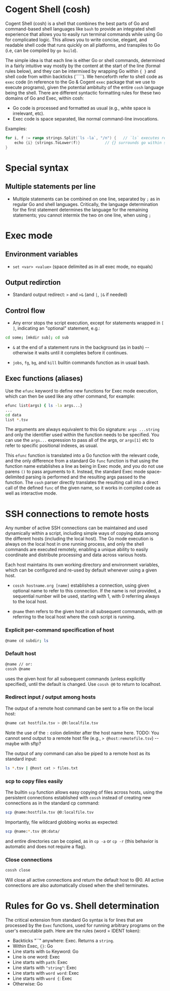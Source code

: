 # Cogent Shell (cosh)

Cogent Shell (cosh) is a shell that combines the best parts of Go and command-based shell languages like `bash` to provide an integrated shell experience that allows you to easily run terminal commands while using Go for complicated logic. This allows you to write concise, elegant, and readable shell code that runs quickly on all platforms, and transpiles to Go (i.e, can be compiled by `go build`).

The simple idea is that each line is either Go or shell commands, determined in a fairly intuitive way mostly by the content at the start of the line (formal rules below), and they can be intermixed by wrapping Go within `{ }` and shell code from within backticks (`````).  We henceforth refer to shell code as `exec` code (in reference to the Go & Cogent `exec` package that we use to execute programs), given the potential ambituity of the entire `cosh` language being the shell. There are different syntactic formatting rules for these two domains of Go and Exec, within cosh:

* Go code is processed and formatted as usual (e.g., white space is irrelevant, etc).
* Exec code is space separated, like normal command-line invocations.

Examples:

```go
for i, f := range strings.Split(`ls -la`, "/n") {   // `ls` executes returns string
    echo {i} {strings.ToLower(f)}           // {} surrounds go within shell
}
```


# Special syntax

## Multiple statements per line

* Multiple statements can be combined on one line, separated by `;` as in regular Go and shell languages.  Critically, the language determination for the first statement determines the language for the remaining statements; you cannot intermix the two on one line, when using `;` 
# Exec mode

## Environment variables

* `set <var> <value>` (space delimited as in all exec mode, no equals)

## Output redirction

* Standard output redirect: `>` and `>&` (and `|`, `|&` if needed)

## Control flow

* Any error stops the script execution, except for statements wrapped in `[ ]`, indicating an "optional" statement, e.g.:

```sh
cd some; [mkdir sub]; cd sub
```

* `&` at the end of a statement runs in the background (as in bash) -- otherwise it waits until it completes before it continues.

* `jobs`, `fg`, `bg`, and `kill` builtin commands function as in usual bash.

## Exec functions (aliases)

Use the `efunc` keyword to define new functions for Exec mode execution, which can then be used like any other command, for example:

```sh
efunc list(args) { ls -la args...}
...
cd data
list *.tsv
```

The arguments are always equivalent to this Go signature: `args ...string` and only the identifier used within the function needs to be specified.  You can use the `args...` expression to pass all of the args, or `args[1]` etc to refer to specific positional indexes, as usual.

This `efunc` function is translated into a Go function with the relevant code, and the only difference from a standard Go `func` function is that using the function name establishes a line as being in Exec mode, and you do not use parens `()` to pass arguments to it.  Instead, the standard Exec mode space-delimited parsing is performed and the resulting args passed to the function.  The `cosh` parser directly translates the resulting call into a direct call of the defined `func` of the given name, so it works in compiled code as well as interactive mode.

# SSH connections to remote hosts

Any number of active SSH connections can be maintained and used dynamically within a script, including simple ways of copying data among the different hosts (including the local host).  The Go mode execution is always on the local host in one running process, and only the shell commands are executed remotely, enabling a unique ability to easily coordinate and distribute processing and data across various hosts.

Each host maintains its own working directory and environment variables, which can be configured and re-used by default whenever using a given host.

* `cossh hostname.org [name]`  establishes a connection, using given optional name to refer to this connection.  If the name is not provided, a sequential number will be used, starting with 1, with 0 referring always to the local host.

* `@name` then refers to the given host in all subsequent commands, with `@0` referring to the local host where the cosh script is running.

### Explicit per-command specification of host

```sh
@name cd subdir; ls
```

### Default host

```sh
@name // or:
cossh @name
```

uses the given host for all subsequent commands (unless explicitly specified), until the default is changed.  Use `cossh @0` to return to localhost.

### Redirect input / output among hosts

The output of a remote host command can be sent to a file on the local host:
```sh
@name cat hostfile.tsv > @0:localfile.tsv
```
Note the use of the `:` colon delimiter after the host name here.  TODO: You cannot send output to a remote host file (e.g., `> @host:remotefile.tsv`) -- maybe with sftp?

The output of any command can also be piped to a remote host as its standard input:
```sh
ls *.tsv | @host cat > files.txt
```

### scp to copy files easily

The builtin `scp` function allows easy copying of files across hosts, using the persistent connections established with `cossh` instead of creating new connections as in the standard cp command:

```sh
scp @name:hostfile.tsv @0:localfile.tsv
```

Importantly, file wildcard globbing works as expected:
```sh
scp @name:*.tsv @0:data/
```

and entire directories can be copied, as in `cp -a` or `cp -r` (this behavior is automatic and does not require  a flag).

### Close connections

```sh
cossh close
```

Will close all active connections and return the default host to @0.  All active connections are also automatically closed when the shell terminates.

# Rules for Go vs. Shell determination

The critical extension from standard Go syntax is for lines that are processed by the `Exec` functions, used for running arbitrary programs on the user's executable path.  Here are the rules (word = IDENT token):

* Backticks "``" anywhere:  Exec.  Returns a `string`.
* Within Exec, `{}`: Go
* Line starts with `Go` Keyword: Go
* Line is one word: Exec
* Line starts with `path`: Exec
* Line starts with `"string"`: Exec
* Line starts with `word word`: Exec
* Line starts with `word {`: Exec
* Otherwise: Go



